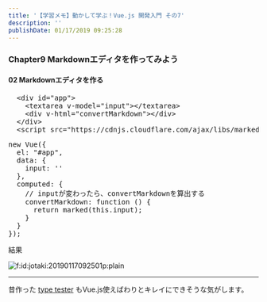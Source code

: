 ```yaml
---
title: '【学習メモ】動かして学ぶ！Vue.js 開発入門 その7'
description: ''
publishDate: 01/17/2019 09:25:28
---
```

<h3>Chapter9 Markdownエディタを作ってみよう</h3>

<h4>02 Markdownエディタを作る</h4>

<pre class="code lang-html" data-lang="html" data-unlink>  <span class="synIdentifier">&lt;</span><span class="synStatement">div</span><span class="synIdentifier"> </span><span class="synType">id</span><span class="synIdentifier">=</span><span class="synConstant">&quot;app&quot;</span><span class="synIdentifier">&gt;</span>
    <span class="synIdentifier">&lt;</span><span class="synStatement">textarea</span><span class="synIdentifier"> v-model=</span><span class="synConstant">&quot;input&quot;</span><span class="synIdentifier">&gt;&lt;/</span><span class="synStatement">textarea</span><span class="synIdentifier">&gt;</span>
    <span class="synIdentifier">&lt;</span><span class="synStatement">div</span><span class="synIdentifier"> v-html=</span><span class="synConstant">&quot;convertMarkdown&quot;</span><span class="synIdentifier">&gt;&lt;/</span><span class="synStatement">div</span><span class="synIdentifier">&gt;</span>
  <span class="synIdentifier">&lt;/</span><span class="synStatement">div</span><span class="synIdentifier">&gt;</span>
  <span class="synIdentifier">&lt;</span><span class="synStatement">script</span><span class="synIdentifier"> </span><span class="synType">src</span><span class="synIdentifier">=</span><span class="synConstant">&quot;https://cdnjs.cloudflare.com/ajax/libs/marked/0.4.0/marked.min.js&quot;</span><span class="synIdentifier">&gt;&lt;/</span><span class="synStatement">script</span><span class="synIdentifier">&gt;</span>
</pre>




<pre class="code lang-javascript" data-lang="javascript" data-unlink><span class="synStatement">new</span> Vue(<span class="synIdentifier">{</span>
  el: <span class="synConstant">&quot;#app&quot;</span>,
  data: <span class="synIdentifier">{</span>
    input: <span class="synConstant">''</span>
  <span class="synIdentifier">}</span>,
  computed: <span class="synIdentifier">{</span>
    <span class="synComment">// inputが変わったら、convertMarkdownを算出する</span>
    convertMarkdown: <span class="synIdentifier">function</span> () <span class="synIdentifier">{</span>
      <span class="synStatement">return</span> marked(<span class="synIdentifier">this</span>.input);
    <span class="synIdentifier">}</span>
  <span class="synIdentifier">}</span>
<span class="synIdentifier">}</span>);
</pre>


<p>結果</p>

<p><span itemscope itemtype="http://schema.org/Photograph"><img src="/images/hatena/20190117092501.png" alt="f:id:jotaki:20190117092501p:plain" title="f:id:jotaki:20190117092501p:plain" class="hatena-fotolife" itemprop="image"></span></p>

<hr />

<p>昔作った <a href="https://yuheijotaki.com/demo/type_tester/1.1/">type tester</a> もVue.js使えばわりとキレイにできそうな気がします。</p>
